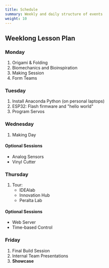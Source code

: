 ```yaml
---
title: Schedule
summary: Weekly and daily structure of events
weight: 10
---
```


## Weeklong Lesson Plan

### Monday

1. Origami & Folding  
1. Biomechanics and Bioinspiration  
1. Making Session
1. Form Teams

### Tuesday

1. Install Anaconda Python (on personal laptops)
1. ESP32: Flash firmware and "hello world"
1. Program Servos  

### Wednesday

1. Making Day

#### Optional Sessions

* Analog Sensors
* Vinyl Cutter

### Thursday

1. Tour:  
    * IDEAlab
    * Innovation Hub
    * Peralta Lab

#### Optional Sessions

* Web Server
* Time-based Control

### Friday

1.  Final Build Session  
1.  Internal Team Presentations  
1. **Showcase**